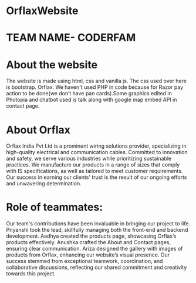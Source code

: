 # OrflaxWebsite
# TEAM NAME- CODERFAM
# About the website
The website is made using html, css and vanilla js. The css used over here is bootstrap. Orflax. We haven't used PHP in code because for Razor pay action to be done(we don’t have pan cards).Some graphics edited in Photopia and chatbot used is talk along with google map embed API in contact page.
# About Orflax
Orflax India Pvt Ltd is a prominent wiring solutions provider, specializing in high-quality electrical and communication cables. Committed to innovation and safety, we serve various industries while prioritizing sustainable practices. We manufacture our products in a range of sizes that comply with IS specifications, as well as tailored to meet customer requirements. Our success in earning our clients' trust is the result of our ongoing efforts and unwavering determination.
# Role of teammates:
Our team's contributions have been invaluable in bringing our project to life. Priyanshi took the lead, skillfully managing both the front-end and backend development. Aadhya created the products page, showcasing Orflax’s products effectively. Anushka crafted the About and Contact pages, ensuring clear communication. Ariza designed the gallery with images of products from Orflax, enhancing our website’s visual presence. Our success stemmed from exceptional teamwork, coordination, and collaborative discussions, reflecting our shared commitment and creativity towards this project.


